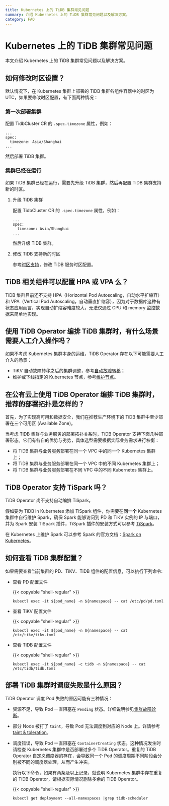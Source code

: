```yaml
---
title: Kubernetes 上的 TiDB 集群常见问题
summary: 介绍 Kubernetes 上的 TiDB 集群常见问题以及解决方案。
category: FAQ
---
```


# Kubernetes 上的 TiDB 集群常见问题

本文介绍 Kubernetes 上的 TiDB 集群常见问题以及解决方案。

## 如何修改时区设置？

默认情况下，在 Kubernetes 集群上部署的 TiDB 集群各组件容器中的时区为 UTC，如果要修改时区配置，有下面两种情况：

### 第一次部署集群

配置 TidbCluster CR 的 `.spec.timezone` 属性，例如：

```shell
...
spec:
  timezone: Asia/Shanghai
...
```

然后部署 TiDB 集群。

### 集群已经在运行

如果 TiDB 集群已经在运行，需要先升级 TiDB 集群，然后再配置 TiDB 集群支持新的时区。

1. 升级 TiDB 集群

    配置 TidbCluster CR 的 `.spec.timezone` 属性，例如：

    ```shell
    ...
    spec:
      timezone: Asia/Shanghai
    ...
    ```

    然后升级 TiDB 集群。

2. 修改 TiDB 支持新的时区

    参考[时区支持](https://pingcap.com/docs-cn/v3.0/how-to/configure/time-zone)，修改 TiDB 服务时区配置。

## TiDB 相关组件可以配置 HPA 或 VPA 么？

TiDB 集群目前还不支持 HPA（Horizontal Pod Autoscaling，自动水平扩缩容）和 VPA（Vertical Pod Autoscaling，自动垂直扩缩容），因为对于数据库这种有状态应用而言，实现自动扩缩容难度较大，无法仅通过 CPU 和 memory 监控数据来简单地实现。

## 使用 TiDB Operator 编排 TiDB 集群时，有什么场景需要人工介入操作吗？

如果不考虑 Kubernetes 集群本身的运维，TiDB Operator 存在以下可能需要人工介入的场景：

* TiKV 自动故障转移之后的集群调整，参考[自动故障转移](use-auto-failover.md)；
* 维护或下线指定的 Kubernetes 节点，参考[维护节点](maintain-a-kubernetes-node.md)。

## 在公有云上使用 TiDB Operator 编排 TiDB 集群时，推荐的部署拓扑是怎样的？

首先，为了实现高可用和数据安全，我们在推荐生产环境下的 TiDB 集群中至少部署在三个可用区 (Available Zone)。

当考虑 TiDB 集群与业务服务的部署拓扑关系时，TiDB Operator 支持下面几种部署形态。它们有各自的优势与劣势，具体选型需要根据实际业务需求进行权衡：

* 将 TiDB 集群与业务服务部署在同一个 VPC 中的同一个 Kubernetes 集群上；
* 将 TiDB 集群与业务服务部署在同一个 VPC 中的不同 Kubernetes 集群上；
* 将 TiDB 集群与业务服务部署在不同 VPC 中的不同 Kubernetes 集群上。

## TiDB Operator 支持 TiSpark 吗？

TiDB Operator 尚不支持自动编排 TiSpark。

假如要为 TiDB in Kubernetes 添加 TiSpark 组件，你需要在**同一个** Kubernetes 集群中自行维护 Spark，确保 Spark 能够访问到 PD 和 TiKV 实例的 IP 与端口，并为 Spark 安装 TiSpark 插件，TiSpark 插件的安装方式可以参考 [TiSpark](https://pingcap.com/docs-cn/v3.0/reference/tispark/#已有-Spark-集群的部署方式)。

在 Kubernetes 上维护 Spark 可以参考 Spark 的官方文档：[Spark on Kubernetes](http://spark.apache.org/docs/latest/running-on-kubernetes.html)。

## 如何查看 TiDB 集群配置？

如果需要查看当前集群的 PD、TiKV、TiDB 组件的配置信息，可以执行下列命令:

* 查看 PD 配置文件

    {{< copyable "shell-regular" >}}

    ```shell
    kubectl exec -it ${pod_name} -n ${namespace} -- cat /etc/pd/pd.toml
    ```

* 查看 TiKV 配置文件

    {{< copyable "shell-regular" >}}

    ```shell
    kubectl exec -it ${pod_name} -n ${namespace} -- cat /etc/tikv/tikv.toml
    ```

* 查看 TiDB 配置文件

    {{< copyable "shell-regular" >}}

    ```shell
    kubectl exec -it ${pod_name} -c tidb -n ${namespace} -- cat /etc/tidb/tidb.toml
    ```

## 部署 TiDB 集群时调度失败是什么原因？

TiDB Operator 调度 Pod 失败的原因可能有三种情况：

* 资源不足，导致 Pod 一直阻塞在 `Pending` 状态。详细说明参见[集群故障诊断](deploy-failures.md)。

* 部分 Node 被打了 `taint`，导致 Pod 无法调度到对应的 Node 上。详请参考 [taint & toleration](https://kubernetes.io/docs/concepts/configuration/taint-and-toleration/)。

* 调度错误，导致 Pod 一直阻塞在 `ContainerCreating` 状态。这种情况发生时请检查 Kubernetes 集群中是否部署过多个 TiDB Operator。重复的 TiDB Operator 自定义调度器的存在，会导致同一个 Pod 的调度周期不同阶段会分别被不同的调度器处理，从而产生冲突。

    执行以下命令，如果有两条及以上记录，就说明 Kubernetes 集群中存在重复的 TiDB Operator，请根据实际情况删除多余的 TiDB Operator。

    {{< copyable "shell-regular" >}}

    ```shell
    kubectl get deployment --all-namespaces |grep tidb-scheduler
    ```
